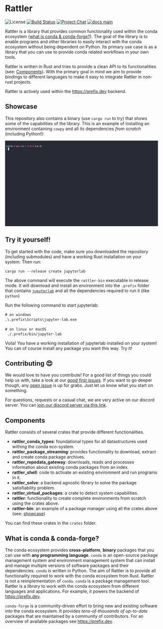 # Rattler

![License][license-badge]
[![Build Status][build-badge]][build]
[![Project Chat][chat-badge]][chat-url]
[![docs main][docs-main-badge]][docs-main]

[license-badge]: https://img.shields.io/badge/license-BSD--3--Clause-blue?style=flat-square
[build-badge]: https://img.shields.io/github/actions/workflow/status/mamba-org/rattler/rust-compile.yml?style=flat-square&branch=main
[build]: https://github.com/mamba-org/rattler/actions
[chat-badge]: https://img.shields.io/discord/1082332781146800168.svg?label=&logo=discord&logoColor=ffffff&color=7389D8&labelColor=6A7EC2&style=flat-square
[chat-url]: https://discord.gg/kKV8ZxyzY4
[docs-main-badge]: https://img.shields.io/badge/docs-main-yellow.svg?style=flat-square
[docs-main]: https://mamba-org.github.io/rattler

Rattler is a library that provides common functionality used within the conda ecosystem ([what is conda & conda-forge?](#what-is-conda--conda-forge)).
The goal of the library is to enable programs and other libraries to easily interact with the conda ecosystem without being dependent on Python.
Its primary use case is as a library that you can use to provide conda related workflows in your own tools.

Rattler is written in Rust and tries to provide a clean API to its functionalities (see: [Components](#components)). 
With the primary goal in mind we aim to provide bindings to different languages to make it easy to integrate Rattler in non-rust projects.

Rattler is actively used within the https://prefix.dev backend.

## Showcase

This repository also contains a binary (use `cargo run` to try) that shows some of the capabilities of the library.
This is an example of installing an environment containing `cowpy` and all its dependencies _from scratch_ (including Python!):

![Installing an environment](/assets/showcase_create.gif)

## Try it yourself!

To get started with the code, make sure you downloaded the repository (including submodules) and have a working Rust installation on your system.
Then run:

```shell
cargo run --release create jupyterlab
```

The above command will execute the `rattler-bin` executable in release mode.
It will download and install an environment into the `.prefix` folder that contains [`jupyterlab`](https://jupyterlab.readthedocs.io/en/stable/getting_started/overview.html) and all the dependencies required to run it (like `python`)

Run the following command to start jupyterlab:

```shell
# on windows
.\.prefix\Scripts\jupyter-lab.exe

# on linux or macOS
 ./.prefix/bin/jupyter-lab
```

Voila! 
You have a working installation of jupyterlab installed on your system! 
You can of course install any package you want this way. 
Try it!

## Contributing 😍

We would love to have you contribute! 
For a good list of things you could help us with, take a look at our [*good first issues*](https://github.com/mamba-org/rattler/issues?q=is%3Aissue+is%3Aopen+label%3A%22good+first+issue%22). 
If you want to go deeper though, any [open issue](https://github.com/mamba-org/rattler/issues) is up for grabs. 
Just let us know what you start on something.

For questions, requests or a casual chat, we are very active on our discord server. You can [join our discord server via this link][chat-url].

## Components

Rattler consists of several crates that provide different functionalities. 

* **rattler_conda_types**: foundational types for all datastructures used withing the conda eco-system.
* **rattler_package_streaming**: provides functionality to download, extract and create conda package archives.  
* **rattler_repodata_gateway**: downloads, reads and processes information about existing conda packages from an index.
* **rattler_shell**: code to activate an existing environment and run programs in it.
* **rattler_solve**: a backend agnostic library to solve the package satisfiability problem.
* **rattler_virtual_packages**: a crate to detect system capabilities.
* **rattler**: functionality to create complete environments from scratch using the crates above.
* **rattler-bin**: an example of a package manager using all the crates above (see: [showcase](#showcase))

You can find these crates in the `crates` folder.

## What is conda & conda-forge?

The conda ecosystem provides **cross-platform**, **binary** packages that you can use with **any programming language**.
`conda` is an open-source package management system and environment management system that can install and manage multiple versions of software packages and their dependencies.
`conda` is written in Python.
The aim of Rattler is to provide all functionality required to work with the conda ecosystem from Rust.
Rattler is not a reimplementation of `conda`.
`conda` is a package management tool.
Rattler is a _library_ to work with the conda ecosystem from different languages and applications.
For example, it powers the backend of https://prefix.dev.

`conda-forge` is a community-driven effort to bring new and existing software into the conda ecosystem.
It provides _tens-of-thousands of up-to-date_ packages that are maintained by a community of contributors.
For an overview of available packages see https://prefix.dev.
